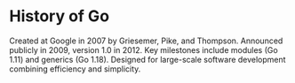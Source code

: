 # History of Go

Created at Google in 2007 by Griesemer, Pike, and Thompson. Announced publicly in 2009, version 1.0 in 2012. Key milestones include modules (Go 1.11) and generics (Go 1.18). Designed for large-scale software development combining efficiency and simplicity.